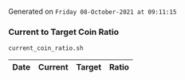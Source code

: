 Generated on `Friday 08-October-2021 at 09:11:15`

### Current to Target Coin Ratio
`current_coin_ratio.sh`

Date|Current|Target|Ratio
---|---|---|---
